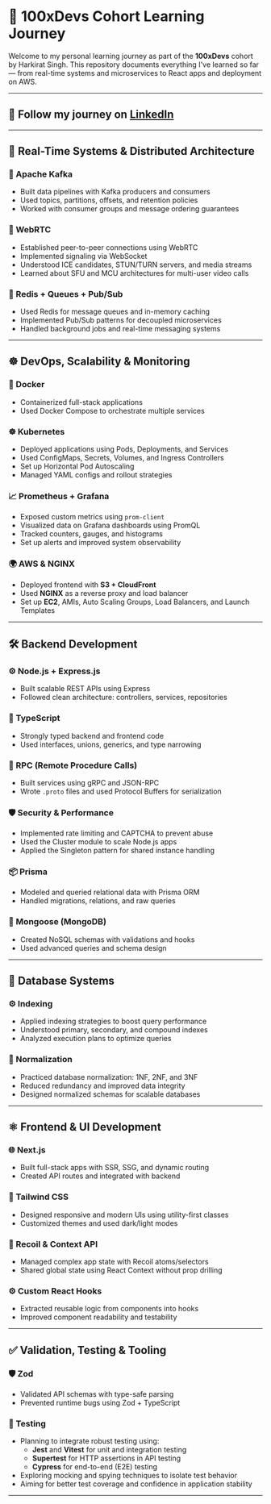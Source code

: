 # 💯 100xDevs Cohort Learning Journey

Welcome to my personal learning journey as part of the **100xDevs** cohort by Harkirat Singh. This repository documents everything I've learned so far — from real-time systems and microservices to React apps and deployment on AWS.

---

## 🔗 Follow my journey on [LinkedIn](https://www.linkedin.com/in/soham-nimbalkar)

---

## 🚀 Real-Time Systems & Distributed Architecture

### 📡 Apache Kafka
- Built data pipelines with Kafka producers and consumers
- Used topics, partitions, offsets, and retention policies
- Worked with consumer groups and message ordering guarantees

### 🎥 WebRTC
- Established peer-to-peer connections using WebRTC
- Implemented signaling via WebSocket
- Understood ICE candidates, STUN/TURN servers, and media streams
- Learned about SFU and MCU architectures for multi-user video calls

### 🧵 Redis + Queues + Pub/Sub
- Used Redis for message queues and in-memory caching
- Implemented Pub/Sub patterns for decoupled microservices
- Handled background jobs and real-time messaging systems

---

## ☸️ DevOps, Scalability & Monitoring

### 🐳 Docker
- Containerized full-stack applications
- Used Docker Compose to orchestrate multiple services

### ☸️ Kubernetes
- Deployed applications using Pods, Deployments, and Services
- Used ConfigMaps, Secrets, Volumes, and Ingress Controllers
- Set up Horizontal Pod Autoscaling
- Managed YAML configs and rollout strategies

### 📈 Prometheus + Grafana
- Exposed custom metrics using `prom-client`
- Visualized data on Grafana dashboards using PromQL
- Tracked counters, gauges, and histograms
- Set up alerts and improved system observability

### 🌍 AWS & NGINX
- Deployed frontend with **S3 + CloudFront**
- Used **NGINX** as a reverse proxy and load balancer
- Set up **EC2**, AMIs, Auto Scaling Groups, Load Balancers, and Launch Templates

---

## 🛠️ Backend Development

### ⚙️ Node.js + Express.js
- Built scalable REST APIs using Express
- Followed clean architecture: controllers, services, repositories

### 🧬 TypeScript
- Strongly typed backend and frontend code
- Used interfaces, unions, generics, and type narrowing

### 📡 RPC (Remote Procedure Calls)
- Built services using gRPC and JSON-RPC
- Wrote `.proto` files and used Protocol Buffers for serialization

### 🛡️ Security & Performance
- Implemented rate limiting and CAPTCHA to prevent abuse
- Used the Cluster module to scale Node.js apps
- Applied the Singleton pattern for shared instance handling

### 📦 Prisma
- Modeled and queried relational data with Prisma ORM
- Handled migrations, relations, and raw queries

### 🍃 Mongoose (MongoDB)
- Created NoSQL schemas with validations and hooks
- Used advanced queries and schema design

---

## 🧱 Database Systems

### ⚙️ Indexing
- Applied indexing strategies to boost query performance
- Understood primary, secondary, and compound indexes
- Analyzed execution plans to optimize queries

### 🧩 Normalization
- Practiced database normalization: 1NF, 2NF, and 3NF
- Reduced redundancy and improved data integrity
- Designed normalized schemas for scalable databases

---

## ⚛️ Frontend & UI Development

### 🌐 Next.js
- Built full-stack apps with SSR, SSG, and dynamic routing
- Created API routes and integrated with backend

### 🎨 Tailwind CSS
- Designed responsive and modern UIs using utility-first classes
- Customized themes and used dark/light modes

### 🧠 Recoil & Context API
- Managed complex app state with Recoil atoms/selectors
- Shared global state using React Context without prop drilling

### ⚙️ Custom React Hooks
- Extracted reusable logic from components into hooks
- Improved component readability and testability

---

## ✅ Validation, Testing & Tooling

### 🛡️ Zod
- Validated API schemas with type-safe parsing
- Prevented runtime bugs using Zod + TypeScript

### 🧪 Testing
- Planning to integrate robust testing using:
  - **Jest** and **Vitest** for unit and integration testing
  - **Supertest** for HTTP assertions in API testing
  - **Cypress** for end-to-end (E2E) testing
- Exploring mocking and spying techniques to isolate test behavior
- Aiming for better test coverage and confidence in application stability

---
